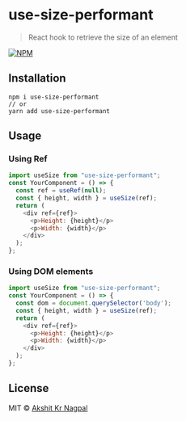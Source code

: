 # use-size-performant

> React hook to retrieve the size of an element

[![NPM](https://img.shields.io/npm/v/use-size-performant.svg)](https://www.npmjs.com/package/use-size-performant) 

## Installation

```
npm i use-size-performant
// or
yarn add use-size-performant
```

## Usage

### Using Ref

```js
import useSize from "use-size-performant";
const YourComponent = () => {
  const ref = useRef(null);
  const { height, width } = useSize(ref);
  return (
    <div ref={ref}>
      <p>Height: {height}</p>
      <p>Width: {width}</p>
    </div>
  );
};
```

### Using DOM elements

```js
import useSize from "use-size-performant";
const YourComponent = () => {
  const dom = document.querySelector('body');
  const { height, width } = useSize(ref);
  return (
    <div ref={ref}>
      <p>Height: {height}</p>
      <p>Width: {width}</p>
    </div>
  );
};
```

## License

MIT © [Akshit Kr Nagpal](https://github.com/akshitkrnagpal)
